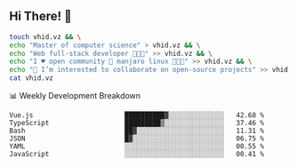 ## Hi There! 👋

```sh
touch vhid.vz && \
echo "Master of computer science" > vhid.vz && \
echo "Web full-stack developer 🙈🙉🙊" >> vhid.vz && \
echo "I ♥️ open community 🎯 manjaro linux 🎉🐍🥳" >> vhid.vz && \
echo "👯 I’m interested to collaborate on open-source projects" >> vhid.vz && \
cat vhid.vz
```
:bar_chart: Weekly Development Breakdown

<!--START_SECTION:waka-->

```text
Vue.js                       ██████████▓░░░░░░░░░░░░░░   42.68 %
TypeScript                   █████████▒░░░░░░░░░░░░░░░   37.46 %
Bash                         ██▓░░░░░░░░░░░░░░░░░░░░░░   11.31 %
JSON                         █▓░░░░░░░░░░░░░░░░░░░░░░░   06.75 %
YAML                         ░░░░░░░░░░░░░░░░░░░░░░░░░   00.55 %
JavaScript                   ░░░░░░░░░░░░░░░░░░░░░░░░░   00.41 %
```

<!--END_SECTION:waka-->
